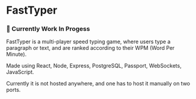 # FastTyper

### 🚧 Currently Work In Progess

FastTyper is a multi-player speed typing game, where users type a paragraph or text, and are ranked according to their WPM (Word Per Minute).

Made using React, Node, Express, PostgreSQL, Passport, WebSockets, JavaScript.

Currently it is not hosted anywhere, and one has to host it manually on two ports.
